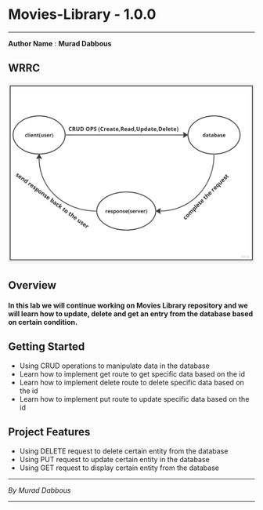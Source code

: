 # Movies-Library - 1.0.0

---

**Author Name** : **Murad Dabbous**

## WRRC

![web request response cycle](img/wrrc-16.jpg)

## Overview

#### In this lab we will continue working on Movies Library repository and we will learn how to update, delete and get an entry from the database based on certain condition.

## Getting Started

- Using CRUD operations to manipulate data in the database
- Learn how to implement get route to get specific data based on the id
- Learn how to implement delete route to delete specific data based on the id
- Learn how to implement put route to update specific data based on the id

## Project Features

- Using DELETE request to delete certain entity from the database
- Using PUT request to update certain entity in the database
- Using GET request to display certain entity from the database

---

_By Murad Dabbous_

---
